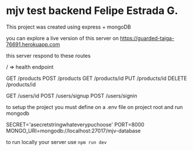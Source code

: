 # mjv test backend Felipe Estrada G.

This project was created using express + mongoDB 

you can explore a live version of this server on  https://guarded-taiga-76691.herokuapp.com

  this server respond to these routes 

  / => health endpoint

  GET /products 
  POST /products
  GET /products/id
  PUT /products/id
  DELETE /products/id


  GET /users/id
  POST /users/signup
  POST /users/signin


to setup the project you must define on a .env file on project root and run mongodb 

SECRET='asecretstringwhateverypuchoose'
PORT=8000
MONGO_URI=mongodb://localhost:27017/mjv-database


to run locally your server use ```npm run dev```

